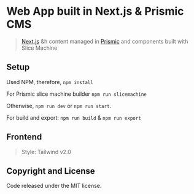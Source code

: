 # Web App built in Next.js & Prismic CMS

> [Next.js](https://nextjs.org/) &h content managed in [Prismic](https://prismic.io) and components built with Slice Machine

## Setup
Used NPM, therefore, `npm install`

For Prismic slice machine builder `npm run slicemachine`

Otherwise, `npm run dev` or `npm run start`.

For build and export: `npm run build` & `npm run export`

## Frontend
> Style: Tailwind v2.0

## Copyright and License

Code released under the MIT license.
